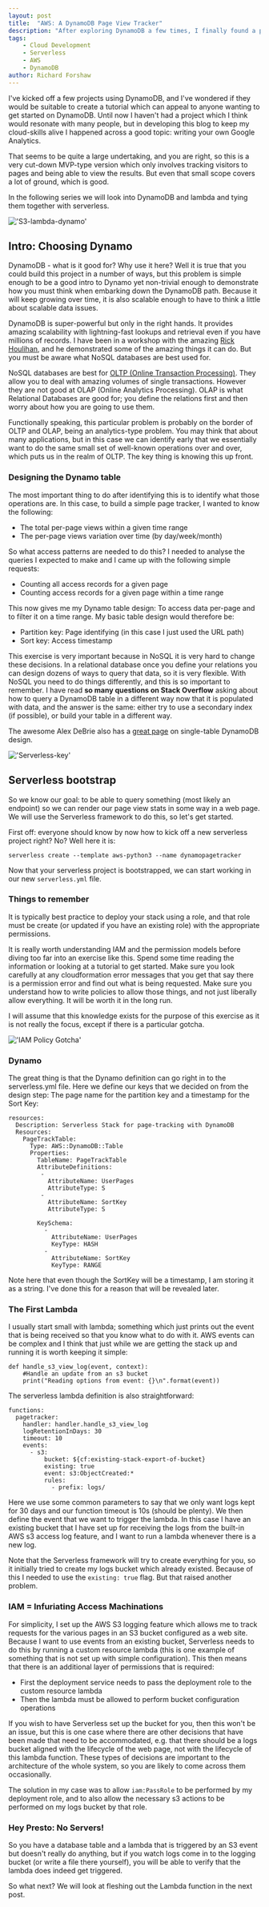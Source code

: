 ```yaml
---
layout: post
title:  "AWS: A DynamoDB Page View Tracker"
description: "After exploring DynamoDB a few times, I finally found a project which was broad enough to touch most aspects of DynamoDB but simple enough to be turned into a tutorial. So here it is. (Part 1 of 3)"
tags:
    - Cloud Development
    - Serverless
    - AWS
    - DynamoDB
author: Richard Forshaw
---
```


I've kicked off a few projects using DynamoDB, and I've wondered if they would be suitable to create a tutorial which can appeal to anyone wanting to get started on DynamoDB. Until now I haven't had a project which I think would resonate with many people, but in developing this blog to keep my cloud-skills alive I happened across a good topic: writing your own Google Analytics.

That seems to be quite a large undertaking, and you are right, so this is a very cut-down MVP-type version which only involves tracking visitors to pages and being able to view the results. But even that small scope covers a lot of ground, which is good.

In the following series we will look into DynamoDB and lambda and tying them together with serverless.

!['S3-lambda-dynamo'](images/s3-lambda-dynamodb.png)

## Intro: Choosing Dynamo

DynamoDB - what is it good for? Why use it here? Well it is true that you could build this project in a number of ways, but this problem is simple enough to be a good intro to Dynamo yet non-trivial enough to demonstrate how you must think when embarking down the DynamoDB path. Because it will keep growing over time, it is also scalable enough to have to think a little about scalable data issues.

DynamoDB is super-powerful but only in the right hands. It provides amazing scalability with lightning-fast lookups and retrieval even if you have millions of records. I have been in a workshop with the amazing [Rick Houlihan](https://twitter.com/houlihan_rick), and he demonstrated some of the amazing things it can do. But you must be aware what NoSQL databases are best used for.

NoSQL databases are best for [OLTP (Online Transaction Processing)](https://www.ibm.com/cloud/blog/olap-vs-oltp). They allow you to deal with amazing volumes of single transactions. However they are not good at OLAP (Online Analytics Processing). OLAP is what Relational Databases are good for; you define the relations first and then worry about how you are going to use them.

Functionally speaking, this particular problem is probably on the border of OLTP and OLAP, being an analytics-type problem. You may think that about many applications, but in this case we can identify early that we essentially want to do the same small set of well-known operations over and over, which puts us in the realm of OLTP. The key thing is knowing this up front.

### Designing the Dynamo table

The most important thing to do after identifying this is to identify what those operations are. In this case, to build a simple page tracker, I wanted to know the following:

 - The total per-page views within a given time range
 - The per-page views variation over time (by day/week/month)

So what access patterns are needed to do this? I needed to analyse the queries I expected to make and I came up with the following simple requests:

 - Counting all access records for a given page
 - Counting access records for a given page within a time range

This now gives me my Dynamo table design: To access data per-page and to filter it on a time range. My basic table design would therefore be:

 - Partition key: Page identifying (in this case I just used the URL path)
 - Sort key: Access timestamp

This exercise is very important because in NoSQL it is very hard to change these decisions. In a relational database once you define your relations you can design dozens of ways to query that data, so it is very flexible. With NoSQL you need to do things differently, and this is so important to remember. I have read **so many questions on Stack Overflow** asking about how to query a DynamoDB table in a different way now that it is populated with data, and the answer is the same: either try to use a secondary index (if possible), or build your table in a different way.

The awesome Alex DeBrie also has a [great page](https://www.alexdebrie.com/posts/dynamodb-single-table/) on single-table DynamoDB design.

!['Serverless-key'](images/serverless-key.png)

## Serverless bootstrap

So we know our goal: to be able to query something (most likely an endpoint) so we can render our page view stats in some way in a web page. We will use the Serverless framework to do this, so let's get started.

First off: everyone should know by now how to kick off a new serverless project right? No? Well here it is:

```
serverless create --template aws-python3 --name dynamopagetracker
```

Now that your serverless project is bootstrapped, we can start working in our new `serverless.yml` file.

### Things to remember

It is typically best practice to deploy your stack using a role, and that role must be create (or updated if you have an existing role) with the appropriate permissions.

It is really worth understanding IAM and the permission models before diving too far into an exercise like this. Spend some time reading the information or looking at a tutorial to get started. Make sure you look carefully at any cloudformation error messages that you get that say there is a permission error and find out what is being requested. Make sure you understand how to write policies to allow those things, and not just liberally allow everything. It will be worth it in the long run.

I will assume that this knowledge exists for the purpose of this exercise as it is not really the focus, except if there is a particular gotcha.

!['IAM Policy Gotcha'](images/IAMPolicyBrain.jpg)

### Dynamo

The great thing is that the Dynamo definition can go right in to the serverless.yml file. Here we define our keys that we decided on from the design step: The page name for the partition key and a timestamp for the Sort Key:

```
resources:
  Description: Serverless Stack for page-tracking with DynamoDB
  Resources:
    PageTrackTable:
      Type: AWS::DynamoDB::Table
      Properties:
        TableName: PageTrackTable
        AttributeDefinitions:
         -
           AttributeName: UserPages
           AttributeType: S
         -
           AttributeName: SortKey
           AttributeType: S

        KeySchema:
          -
            AttributeName: UserPages
            KeyType: HASH
          -
            AttributeName: SortKey
            KeyType: RANGE
```

Note here that even though the SortKey will be a timestamp, I am storing it as a string. I've done this for a reason that will be revealed later.

### The First Lambda

I usually start small with lambda; something which just prints out the event that is being received so that you know what to do with it. AWS events can be complex and I think that just while we are getting the stack up and running it is worth keeping it simple:

```
def handle_s3_view_log(event, context):
    #Handle an update from an s3 bucket
    print("Reading options from event: {}\n".format(event))
```

The serverless lambda definition is also straightforward:

```
functions:
  pagetracker:
    handler: handler.handle_s3_view_log
    logRetentionInDays: 30
    timeout: 10
    events:
      - s3:
          bucket: ${cf:existing-stack-export-of-bucket}
          existing: true
          event: s3:ObjectCreated:*
          rules:
            - prefix: logs/
```

Here we use some common parameters to say that we only want logs kept for 30 days and our function timeout is 10s (should be plenty). We then define the event that we want to trigger the lambda. In this case I have an existing bucket that I have set up for receiving the logs from the built-in AWS s3 access log feature, and I want to run a lambda whenever there is a new log.

Note that the Serverless framework will try to create everything for you, so it initially tried to create my logs bucket which already existed. Because of this I needed to use the `existing: true` flag. But that raised another problem.

### IAM = Infuriating Access Machinations

For simplicity, I set up the AWS S3 logging feature which allows me to track requests for the various pages in an S3 bucket configured as a web site. Because I want to use events from an existing bucket, Serverless needs to do this by running a custom resource lambda (this is one example of something that is not set up with simple configuration). This then means that there is an additional layer of permissions that is required:

 - First the deployment service needs to pass the deployment role to the custom resource lambda
 - Then the lambda must be allowed to perform bucket configuration operations

If you wish to have Serverless set up the bucket for you, then this won't be an issue, but this is one case where there are other decisions that have been made that need to be accommodated, e.g. that there should be a logs bucket aligned with the lifecycle of the web page, not with the lifecycle of this lambda function. These types of decisions are important to the architecture of the whole system, so you are likely to come across them occasionally.

The solution in my case was to allow `iam:PassRole` to be performed by my deployment role, and to also allow the necessary s3 actions to be performed on my logs bucket by that role.

### Hey Presto: No Servers!

So you have a database table and a lambda that is triggered by an S3 event but doesn't really do anything, but if you watch logs come in to the logging bucket (or write a file there yourself), you will be able to verify that the lambda does indeed get triggered.

So what next? We will look at fleshing out the Lambda function in the next post.

